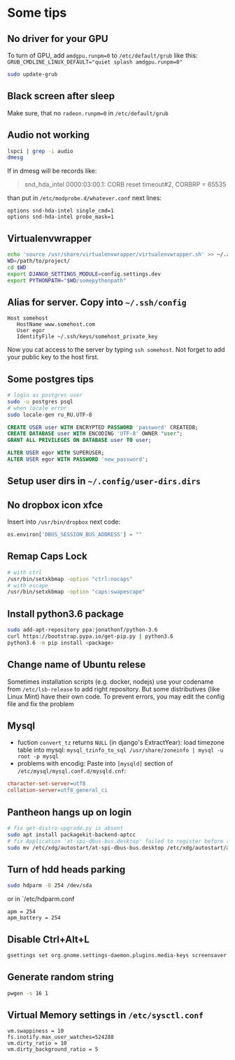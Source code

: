 # Some tips


## No driver for your GPU
To turn of GPU, add `amdgpu.runpm=0` to `/etc/default/grub` like this:
`GRUB_CMDLINE_LINUX_DEFAULT="quiet splash amdgpu.runpm=0"`
```bash
sudo update-grub
```


## Black screen after sleep
Make sure, that no `radeon.runpm=0` in  `/etc/default/grub`


## Audio not working
```bash
lspci | grep -i audio
dmesg
```
If in dmesg will be records like:
>snd_hda_intel 0000:03:00.1: CORB reset timeout#2, CORBRP = 65535

than put in `/etc/modprobe.d/whatever.conf` next lines:
```
options snd-hda-intel single_cmd=1
options snd-hda-intel probe_mask=1
```


## Virtualenvwrapper
```bash
echo 'source /usr/share/virtualenvwrapper/virtualenvwrapper.sh' >> ~/.zshrc
WD=/path/to/project/
cd $WD
export DJANGO_SETTINGS_MODULE=config.settings.dev
export PYTHONPATH="$WD/somepythonpath"
```


## Alias for server. Copy into `~/.ssh/config`
```
Host somehost
   HostName www.somehost.com
   User egor
   IdentityFile ~/.ssh/keys/somehost_private_key
```
Now you cat access to the server by typing `ssh somehost`.
Not forget to add your public key to the host first.


## Some postgres tips
```bash
# login as postgres user
sudo -u postgres psql
# when locale error
sudo locale-gen ru_RU.UTF-8
```
```sql
CREATE USER user WITH ENCRYPTED PASSWORD 'password' CREATEDB;
CREATE DATABASE user WITH ENCODING 'UTF-8' OWNER "user";
GRANT ALL PRIVILEGES ON DATABASE user TO user;

ALTER USER egor WITH SUPERUSER;
ALTER USER egor WITH PASSWORD 'new_password';
```


## Setup user dirs in `~/.config/user-dirs.dirs`


## No dropbox icon xfce
Insert into `/usr/bin/dropbox` next code:
```python
os.environ['DBUS_SESSION_BUS_ADDRESS'] = ""
```


## Remap Caps Lock
```bash
# with ctrl
/usr/bin/setxkbmap -option "ctrl:nocaps"
# with escape
/usr/bin/setxkbmap -option "caps:swapescape"
```

## Install python3.6 package
```bash
sudo add-apt-repository ppa:jonathonf/python-3.6
curl https://bootstrap.pypa.io/get-pip.py | python3.6
python3.6 -m pip install <package>
```

## Change name of Ubuntu relese
Sometimes installation scripts (e.g. docker, nodejs) use your codename from `/etc/lsb-release`
to add right repository. But some distributives (like Linux Mint) have their own code.
To prevent errors, you may edit the config file and fix the problem

## Mysql
- fuction `convert_tz` returns `NULL` (in django's ExtractYear): load timezone table into mysql: `mysql_tzinfo_to_sql /usr/share/zoneinfo | mysql -u root -p mysql`
- problems with encodig:
Paste into `[mysqld]` section of `/etc/mysql/mysql.conf.d/mysqld.cnf`:
```ini
character-set-server=utf8
collation-server=utf8_general_ci
```

## Pantheon hangs up on login
``` bash
# fix get-distro-upgrade.py is absent
sudo apt install packagekit-backend-aptcc
# fix Application 'at-spi-dbus-bus.desktop' failed to register before timeout
sudo mv /etc/xdg/autostart/at-spi-dbus-bus.desktop /etc/xdg/autostart/at-spi-dbus-bus.desktop.deleted
```

## Turn of hdd heads parking
``` bash
sudo hdparm -B 254 /dev/sda
```
or in `/etc/hdparm.conf
```
apm = 254
apm_battery = 254
```

## Disable Ctrl+Alt+L
```bash
gsettings set org.gnome.settings-daemon.plugins.media-keys screensaver "[]"
```

## Generate random string
```bash
pwgen -s 16 1
```

## Virtual Memory settings in `/etc/sysctl.conf`
```
vm.swappiness = 10
fs.inotify.max_user_watches=524288
vm.dirty_ratio = 10
vm.dirty_background_ratio = 5
```
